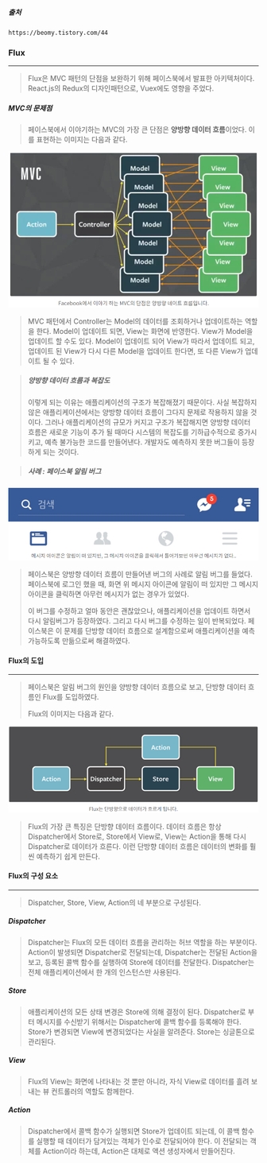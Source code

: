 ##### 출처

```
https://beomy.tistory.com/44
```



### Flux

------

> Flux은 MVC 패턴의 단점을 보완하기 위해 페이스북에서 발표한 아키텍처이다. React.js의 Redux의 디자인패턴으로, Vuex에도 영향을 주었다.



##### MVC의 문제점

> 페이스북에서 이야기하는 MVC의 가장 큰 단점은 **양방향 데이터 흐름**이었다. 이를 표현하는 이미지는 다음과 같다.

![example_1](./image/dp_3_1.png)

> MVC 패턴에서 Controller는 Model의 데이터를 조회하거나 업데이트하는 역할을 한다. Model이 업데이트 되면, View는 화면에 반영한다. View가 Model을 업데이트 할 수도 있다. Model이 업데이트 되어 View가 따라서 업데이트 되고, 업데이트 된 View가 다시 다른 Model을 업데이트 한다면, 또 다른 View가 업데이트 될 수 있다.



> ##### 양방향 데이터 흐름과 복잡도
>
> 이렇게 되는 이유는 애플리케이션의 구조가 복잡해졌기 때문이다. 사실 복잡하지 않은 애플리케이션에서는 양방향 데이터 흐름이 그다지 문제로 작용하지 않을 것이다. 그러나 애플리케이션의 규모가 커지고 구조가 복잡해지면 양방향 데이터 흐름은 새로운 기능이 추가 될 때마다 시스템의 복잡도를 기하급수적으로 증가시키고, 예측 불가능한 코드를 만들어낸다. 개발자도 예측하지 못한 버그들이 등장하게 되는 것이다.



> ##### 사례 : 페이스북 알림 버그

![example_2](./image/dp_3_2.png)

> 페이스북은 양방향 데이터 흐름이 만들어낸 버그의 사례로 알림 버그를 들었다. 페이스북에 로그인 했을 때, 화면 위 메시지 아이콘에 알림이 떠 있지만 그 메시지 아이콘을 클릭하면 아무런 메시지가 없는 경우가 있었다.
>
> 이 버그를 수정하고 얼마 동안은 괜찮았으나, 애플리케이션을 업데이트 하면서 다시 알림버그가 등장하였다. 그리고 다시 버그를 수정하는 일이 반복되었다. 페이스북은 이 문제를 단방향 데이터 흐름으로 설계함으로써 애플리케이션을 예측 가능하도록 만듦으로써 해결하였다.





#### Flux의 도입

------

> 페이스북은 알림 버그의 원인을 양방향 데이터 흐름으로 보고, 단방향 데이터 흐름인 Flux를 도입하였다. 
>
> Flux의 이미지는 다음과 같다.

![example_3](./image/dp_3_3.png)

> Flux의 가장 큰 특징은 단방향 데이터 흐름이다. 데이터 흐름은 항상 Dispatcher에서 Store로, Store에서 View로, View는 Action을 통해 다시 Dispatcher로 데이터가 흐른다. 이런 단방향 데이터 흐름은 데이터의 변화를 훨씬 예측하기 쉽게 만든다.





#### Flux의 구성 요소

------

> Dispatcher, Store, View, Action의 네 부분으로 구성된다.



##### Dispatcher

> Dispatcher는 Flux의 모든 데이터 흐름을 관리하는 허브 역할을 하는 부분이다. Action이 발생되면 Dispatcher로 전달되는데, Dispatcher는 전달된 Action을 보고, 등록된 콜백 함수를 실행하여 Store에 데이터를 전달한다. Dispatcher는 전체 애플리케이션에서 한 개의 인스턴스만 사용된다.



##### Store

> 애플리케이션의 모든 상태 변경은 Store에 의해 결정이 된다. Dispatcher로 부터 메시지를 수신받기 위해서는 Dispatcher에 콜백 함수를 등록해야 한다. Store가 변경되면 View에 변경되었다는 사실을 알려준다. Store는 싱글톤으로 관리된다.



##### View

> Flux의 View는 화면에 나타내는 것 뿐만 아니라, 자식 View로 데이터를 흘려 보내는 뷰 컨트롤러의 역할도 함께한다.



##### Action

> Dispatcher에서 콜백 함수가 실행되면 Store가 업데이트 되는데, 이 콜백 함수를 실행할 때 데이터가 담겨있는 객체가 인수로 전달되어야 한다. 이 전달되는 객체를 Action이라 하는데, Action은 대체로 액션 생성자에서 만들어진다.



